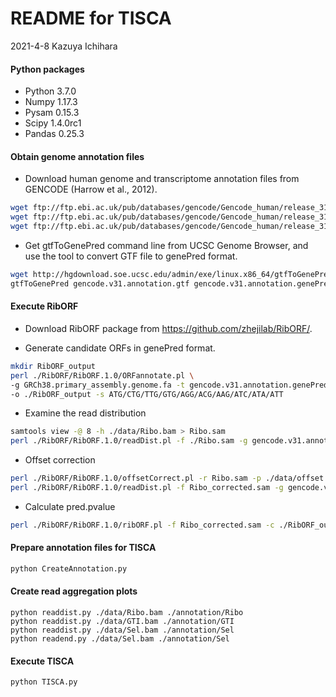# README for TISCA

2021-4-8 Kazuya Ichihara

#### Python packages

* Python 3.7.0
* Numpy 1.17.3
* Pysam 0.15.3
* Scipy 1.4.0rc1
* Pandas 0.25.3

#### Obtain genome annotation files

* Download human genome and transcriptome annotation files from GENCODE (Harrow et al., 2012).

```bash
wget ftp://ftp.ebi.ac.uk/pub/databases/gencode/Gencode_human/release_31/gencode.v31.annotation.gtf.gz
wget ftp://ftp.ebi.ac.uk/pub/databases/gencode/Gencode_human/release_31/gencode.v31.transcripts.fa.gz
wget ftp://ftp.ebi.ac.uk/pub/databases/gencode/Gencode_human/release_31/GRCh38.primary_assembly.genome.fa.gz
```

* Get gtfToGenePred command line from UCSC Genome Browser, and use the tool to convert GTF file to genePred format. 

```bash
wget http://hgdownload.soe.ucsc.edu/admin/exe/linux.x86_64/gtfToGenePred
gtfToGenePred gencode.v31.annotation.gtf gencode.v31.annotation.genePred.txt
```

#### Execute RibORF

* Download RibORF package from https://github.com/zhejilab/RibORF/. 

* Generate candidate ORFs in genePred format.

```bash
mkdir RibORF_output
perl ./RibORF/RibORF.1.0/ORFannotate.pl \
-g GRCh38.primary_assembly.genome.fa -t gencode.v31.annotation.genePred.txt \
-o ./RibORF_output -s ATG/CTG/TTG/GTG/AGG/ACG/AAG/ATC/ATA/ATT
```

* Examine the read distribution

```bash
samtools view -@ 8 -h ./data/Ribo.bam > Ribo.sam
perl ./RibORF/RibORF.1.0/readDist.pl -f ./Ribo.sam -g gencode.v31.annotation.genePred.txt -o RibORF_output
```

* Offset correction

```bash
perl ./RibORF/RibORF.1.0/offsetCorrect.pl -r Ribo.sam -p ./data/offset.correction.parameters.txt -o Ribo_corrected.sam
perl ./RibORF/RibORF.1.0/readDist.pl -f Ribo_corrected.sam -g gencode.v31.annotation.genePred.txt -o RibORF_output
```

* Calculate pred.pvalue

```bash
perl ./RibORF/RibORF.1.0/ribORF.pl -f Ribo_corrected.sam -c ./RibORF_output/candidateORF.genepred.txt -o RibORF_output
```

#### Prepare annotation files for TISCA

```bash
python CreateAnnotation.py
```

#### Create read aggregation plots

```
python readdist.py ./data/Ribo.bam ./annotation/Ribo
python readdist.py ./data/GTI.bam ./annotation/GTI
python readdist.py ./data/Sel.bam ./annotation/Sel
python readend.py ./data/Sel.bam ./annotation/Sel
```

#### Execute TISCA

```
python TISCA.py
```
